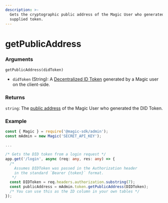 ```yaml
---
description: >-
  Gets the cryptographic public address of the Magic User who generated the
  supplied token.
---
```


# getPublicAddress

### Arguments

`getPublicAddress(didToken)`

* `didToken` \(String\): A [Decentralized ID Token](../../../../tutorials/decentralized-id.md) generated by a Magic user on the client-side.

### Returns

`string`: The [public address](https://support.blockchain.com/hc/en-us/articles/360000951966-Public-and-private-keys) of the Magic User who generated the DID Token.

### Example

```typescript
const { Magic } = require('@magic-sdk/admin');
const mAdmin = new Magic('SECRET_API_KEY');

...

/* Gets the DID token from a login request */
app.get('/login', async (req: any, res: any) => {
  /*
    Assumes DIDToken was passed in the Authorization header
    in the standard `Bearer {token}` format.
   */
  const DIDToken = req.headers.authorization.substring(7);
  const publicAddress = mAdmin.token.getPublicAddress(DIDToken);
  /* You can use this as the ID column in your own tables */
});

```

